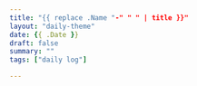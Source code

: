 ```yaml
---
title: "{{ replace .Name "-" " " | title }}"
layout: "daily-theme"
date: {{ .Date }}
draft: false
summary: ""
tags: ["daily log"]

---
```



